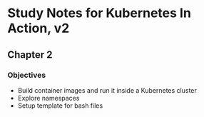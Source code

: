 # Study Notes for Kubernetes In Action, v2

## Chapter 2

### Objectives
- Build container images and run it inside a Kubernetes cluster
- Explore namespaces
- Setup template for bash files


